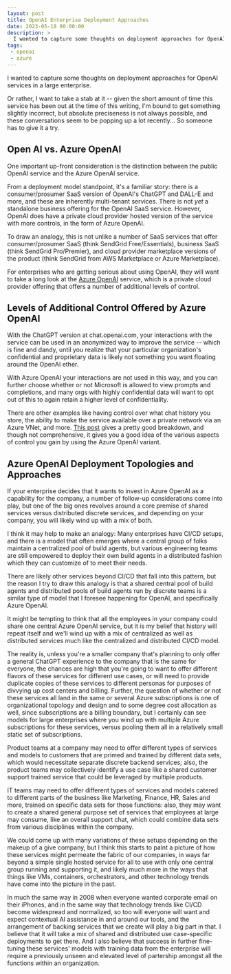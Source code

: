 ```yaml
---
layout: post
title: OpenAI Enterprise Deployment Approaches
date: 2023-05-10 00:00:00
description: >
  I wanted to capture some thoughts on deployment approaches for OpenAI in a large enterprise.
tags:
 - openai
 - azure
---
```


I wanted to capture some thoughts on deployment approaches for OpenAI services in a large enterprise.

Or rather, I want to take a stab at it -- given the short amount of time this service has been out at the time of this
writing, I'm bound to get something slightly incorrect, but absolute preciseness is not always possible, and these
conversations seem to be popping up a lot recently... So someone has to give it a try.

## Open AI vs. Azure OpenAI

One important up-front consideration is the distinction between the public OpenAI service and the Azure OpenAI service.

From a deployment model standpoint, it's a familiar story: there is a consumer/prosumer SaaS version of OpenAI's ChatGPT
and DALL-E and more, and these are inherently multi-tenant services. There is not _yet_ a standalone business offering
for the OpenAI SaaS service. However, OpenAI does have a private cloud provider hosted version of the service with more
controls, in the form of Azure OpenAI.

To draw an analogy, this is not unlike a number of SaaS services that offer consumer/prosumer SaaS (think SendGrid
Free/Essentials), business SaaS (think SendGrid Pro/Premier), and cloud provider marketplace versions of the product
(think SendGrid from AWS Marketplace or Azure Marketplace).

For enterprises who are getting serious about using OpenAI, they will want to take a long look at the
[Azure OpenAI](https://azure.microsoft.com/en-us/products/cognitive-services/openai-service) service, which is a private
cloud provider offering that offers a number of additional levels of control.

## Levels of Additional Control Offered by Azure OpenAI

With the ChatGPT version at chat.openai.com, your interactions with the service can be used in an anonymized way to
improve the service -- which is fine and dandy, until you realize that your particular organization's confidential and
proprietary data is likely not something you want floating around the OpenAI ether.

With Azure OpenAI your interactions are not used in this way, and you can further choose whether or not Microsoft is
allowed to view prompts and completions, and many orgs with highly confidential data will want to opt out of this to
again retain a higher level of confidentiality.

There are other examples like having control over what chat history you store, the ability to make the service
available over a private network via an Azure VNet, and more. [This post](https://msandbu.org/openai-vs-azure-openai/)
gives a pretty good breakdown, and though not comprehensive, it gives you a good idea of the various aspects of control
you gain by using the Azure OpenAI variant.

## Azure OpenAI Deployment Topologies and Approaches

If your enterprise decides that it wants to invest in Azure OpenAI as a capability for the company, a number of
follow-up considerations come into play, but one of the big ones revolves around a core premise of shared services
versus distributed discrete services, and depending on your company, you will likely wind up with a mix of both.

I think it may help to make an analogy: Many enterprises have CI/CD setups, and there is a model that often emerges
where a central group of folks maintain a centralized pool of build agents, but various engineering teams are still
empowered to deploy their own build agents in a distributed fashion which they can customize of to meet their needs.

There are likely other services beyond CI/CD that fall into this pattern, but the reason I try to draw this analogy is
that a shared central pool of build agents and distributed pools of build agents run by discrete teams is a similar type
of model that I foresee happening for OpenAI, and specifically Azure OpenAI.

It might be tempting to think that all the employees in your company could share one central Azure OpenAI service, but
it is my belief that history will repeat itself and we'll wind up with a mix of centralized as well as distributed
services much like the centralized and distributed CI/CD model.

The reality is, unless you're a smaller company that's planning to only offer a general ChatGPT experience to the
company that is the same for everyone, the chances are high that you're going to want to offer different flavors of
these services for different use cases, or will need to provide duplicate copies of these services to different personas
for purposes of divvying up cost centers and billing. Further, the question of whether or not these services all land in
the same or several Azure subscriptions is one of organizational topology and design and to some degree cost allocation
as well, since subscriptions are a billing boundary, but I certainly can see models for large enterprises where you wind
up with multiple Azure subscriptions for these services, versus pooling them all in a relatively small static set of
subscriptions.

Product teams at a company may need to offer different types of services and models to customers that are primed and
trained by different data sets, which would necessitate separate discrete backend services; also, the product teams may
collectively identify a use case like a shared customer support trained service that could be leveraged by multiple
products.

IT teams may need to offer different types of services and models catered to different parts of the business like
Marketing, Finance, HR, Sales and more, trained on specific data sets for those functions: also, they may want to create
a shared general purpose set of services that employees at large may consume, like an overall support chat, which could
combine data sets from various disciplines within the company.

We could come up with many variations of these setups depending on the makeup of a give company, but I think this starts
to paint a picture of how these services might permeate the fabric of our companies, in ways far beyond a simple single
hosted service for all to use with only one central group running and supporting it, and likely much more in the ways
that things like VMs, containers, orchestrators, and other technology trends have come into the picture in the past.

In much the same way in 2008 when everyone wanted corporate email on their iPhones, and in the same way that technology
trends like CI/CD become widespread and normalized, so too will everyone will want and expect contextual AI assistance
in and around our tools, and the arrangement of backing services that we create will play a big part in that. I believe
that it will take a mix of shared and distributed use case-specific deployments to get there. And I also believe that
success in further fine-tuning these services' models with training data from the enterprise will require a previously
unseen and elevated level of partership amongst all the functions within an organization.
